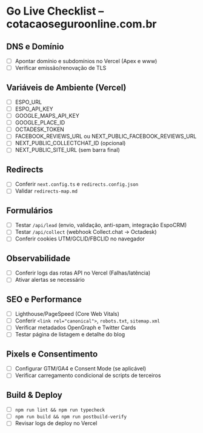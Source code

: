 # Go Live Checklist – cotacaoseguroonline.com.br

## DNS e Domínio
- [ ] Apontar domínio e subdomínios no Vercel (Apex e www)
- [ ] Verificar emissão/renovação de TLS

## Variáveis de Ambiente (Vercel)
- [ ] ESPO_URL
- [ ] ESPO_API_KEY
- [ ] GOOGLE_MAPS_API_KEY
- [ ] GOOGLE_PLACE_ID
- [ ] OCTADESK_TOKEN
- [ ] FACEBOOK_REVIEWS_URL ou NEXT_PUBLIC_FACEBOOK_REVIEWS_URL
- [ ] NEXT_PUBLIC_COLLECTCHAT_ID (opcional)
- [ ] NEXT_PUBLIC_SITE_URL (sem barra final)

## Redirects
- [ ] Conferir `next.config.ts` e `redirects.config.json`
- [ ] Validar `redirects-map.md`

## Formulários
- [ ] Testar `/api/lead` (envio, validação, anti-spam, integração EspoCRM)
- [ ] Testar `/api/collect` (webhook Collect.chat → Octadesk)
- [ ] Conferir cookies UTM/GCLID/FBCLID no navegador

## Observabilidade
- [ ] Conferir logs das rotas API no Vercel (Falhas/latência)
- [ ] Ativar alertas se necessário

## SEO e Performance
- [ ] Lighthouse/PageSpeed (Core Web Vitals)
- [ ] Conferir `<link rel="canonical">`, `robots.txt`, `sitemap.xml`
- [ ] Verificar metadados OpenGraph e Twitter Cards
- [ ] Testar página de listagem e detalhe do blog

## Pixels e Consentimento
- [ ] Configurar GTM/GA4 e Consent Mode (se aplicável)
- [ ] Verificar carregamento condicional de scripts de terceiros

## Build & Deploy
- [ ] `npm run lint && npm run typecheck`
- [ ] `npm run build && npm run postbuild-verify`
- [ ] Revisar logs de deploy no Vercel
